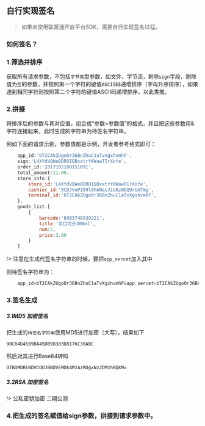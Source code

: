 ## 自行实现签名
>如果未使用联富通开放平台SDK，需要自行实现签名过程。

### 如何签名？

### 1.筛选并排序

获取所有请求参数，不包括`字节类`型参数，如文件、字节流，剔除`sign`字段，剔除值为`空`的参数，并按照第一个字符的键值`ASCII`码递增排序（字母升序排序），如果遇到相同字符则按照第二个字符的键值ASCII码递增排序，以此类推。

### 2.拼接

将排序后的参数与其对应值，组合成“参数=参数值”的格式，并且把这些参数用&字符连接起来，此时生成的字符串为待签名字符串。

例如下面的请求示例，参数值都是示例，开发者参考格式即可：

```javascript
    app_id:'bT2CAkZUgoOr36BnZhuC1aTvXgxhvmhF',
    sign:'L4XYdVQWe0DROIQBxxtrYKWawTIrXofe',
    order_id:'2017102100151091',
    total_amount:11.00, 
    store_info:{
        store_id:'L4XYdVQWe0DROIQBxxtrYKWawTIrXofe',
        cashier_id:'5CDJVuPZ89l8hANqsJiU8zWDQ9rUATmg',
        terminal_id:'bT2CAkZUgoOr36BnZhuC1aTvXgxhvmhF',
    },
    goods_list:[
        {
            barcode:'6983748939221',
            title:'可口可乐300ml',
            num:2,
            price:3.00
        }
    ]
```
!> 注意在生成代签名字符串的时候，要把`app_sercet`加入其中


则待签名字符串为：
```javascript
    app_id=bT2CAkZUgoOr36BnZhuC1aTvXgxhvmhF&app_sercet=bT2CAkZUgoOr36BnZhuC1aTvXgxhvmhF&goods_list=[{barcode:'6983748939221',title:'可口可乐300ml',num:2,price:3.00}]&order_id=2017102100151091&store_info={store_id:'L4XYdVQWe0DROIQBxxtrYKWawTIrXofe',cashier_id:'5CDJVuPZ89l8hANqsJiU8zWDQ9rUATmg',terminal_id="bT2CAkZUgoOr36BnZhuC1aTvXgxhvmhF"}&total_amount=11.00
```
### 3.签名生成
##### 3.1MD5 加密签名
把生成的`待签名字符串`使用MD5进行加密（大写），结果如下
```
90C04D45B9BA45D098303D8176C38ABC
```
然后对其进行Base64转码
```
OTBDMDRENDVCOUJBNDVEMDk4MzAzRDgxNzZDMzhBQkM=
```

##### 3.2RSA 加密签名
!> 公私密钥加密 二期公测

### 4.把生成的签名赋值给sign参数，拼接到请求参数中。